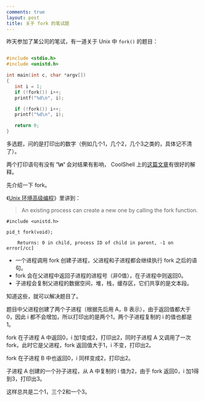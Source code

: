 ```yaml
---
comments: true
layout: post
title: 关于 fork 的笔试题
---
```


昨天参加了某公司的笔试，有一道关于 Unix 中 `fork()` 的题目：

```c

#include <stdio.h>
#include <unistd.h>

int main(int c, char *argv[])
{
   int i = 1;
   if (!fork()) i++;
   printf("%d\n", i);

   if (!fork()) i++;
   printf("%d\n", i);

   return 0;
}
```

多选题，问的是打印出的数字（例如几个1，几个2，几个3之类的，具体记不清了）。


两个打印语句有没有 **'\n'** 会对结果有影响， CoolShell 上的[这篇文章](http://coolshell.cn/articles/7965.html)有很好的解释。

先介绍一下 fork。

《[Unix 环境高级编程](http://www.ppurl.com/2008/09/advanced-programming-in-the-unix-environment-2nd-edition.html)》里讲到：

> An existing process can create a new one by calling the fork function.</blockquote>


```
#include <unistd.h>

pid_t fork(void);

    Returns: 0 in child, process ID of child in parent, -1 on error[/cc]
```

* 一个进程调用 fork 创建子进程，父进程和子进程都会继续执行 fork 之后的语句。
* fork 会在父进程中返回子进程的进程号（非0值），在子进程中则返回0。
* 子进程会复制父进程的数据空间，堆，栈，缓存区，它们共享的是文本段。


知道这些，就可以解决题目了。

题目中父进程创建了两个子进程（根据先后用 A，B 表示），由于返回值都大于0，因此 i 都不会增加，所以打印出的是两个1，两个子进程复制的 i 的值也都是1。

fork 在子进程 A 中返回0，i 加1变成2，打印出2，同时子进程 A 又调用了一次 fork，此时它是父进程，fork 返回值大于1，i 不变，打印出2。

fork 在子进程 B 中也返回0，i 同样变成2，打印出2。

子进程 A 创建的一个孙子进程，从 A 中复制的 i 值为2，由于 fork 返回0，i 加1得到3，打印出3。

这样总共是二个1，三个2和一个3。
